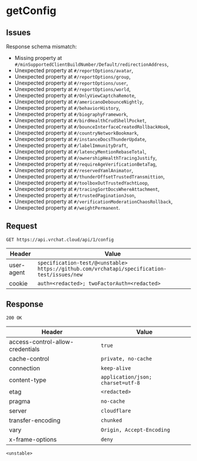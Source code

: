# getConfig

## Issues
Response schema mismatch:
* Missing property at ``#/minSupportedClientBuildNumber/Default/redirectionAddress``,
* Unexpected property at ``#/reportOptions/avatar``,
* Unexpected property at ``#/reportOptions/group``,
* Unexpected property at ``#/reportOptions/user``,
* Unexpected property at ``#/reportOptions/world``,
* Unexpected property at ``#/OnlyViewCaptchaRemote``,
* Unexpected property at ``#/americanoDebounceNightly``,
* Unexpected property at ``#/behaviorHistory``,
* Unexpected property at ``#/biographyFramework``,
* Unexpected property at ``#/birdHealthCrudShellPocket``,
* Unexpected property at ``#/bounceInterfaceCreatedRollbackHook``,
* Unexpected property at ``#/countryNetworkBookmark``,
* Unexpected property at ``#/instanceDocsThunderUpdate``,
* Unexpected property at ``#/labelImmunityDraft``,
* Unexpected property at ``#/latencyMentionRebaseTotal``,
* Unexpected property at ``#/ownershipHealthTracingJustify``,
* Unexpected property at ``#/requireAgeVerificationBetaTag``,
* Unexpected property at ``#/reservedYamlAnimator``,
* Unexpected property at ``#/thunderOffsetTrustedTransmittion``,
* Unexpected property at ``#/toolboxOutTrustedYachtLoop``,
* Unexpected property at ``#/tracingSortDocsWhereAttachment``,
* Unexpected property at ``#/trustedPaginationJson``,
* Unexpected property at ``#/verificationModerationChaosRollback``,
* Unexpected property at ``#/weightPermanent``.
## Request
`GET https://api.vrchat.cloud/api/1/config`

| Header | Value |
| ------ | ----- |
| user-agent | `specification-test/@<unstable> https://github.com/vrchatapi/specification-test/issues/new` |
| cookie | `auth=<redacted>; twoFactorAuth=<redacted>` |


## Response
`200 OK`

| Header | Value |
| ------ | ----- |
| access-control-allow-credentials | `true` |
| cache-control | `private, no-cache` |
| connection | `keep-alive` |
| content-type | `application/json; charset=utf-8` |
| etag | `<redacted>` |
| pragma | `no-cache` |
| server | `cloudflare` |
| transfer-encoding | `chunked` |
| vary | `Origin, Accept-Encoding` |
| x-frame-options | `deny` |

```jsonc
<unstable>
```
